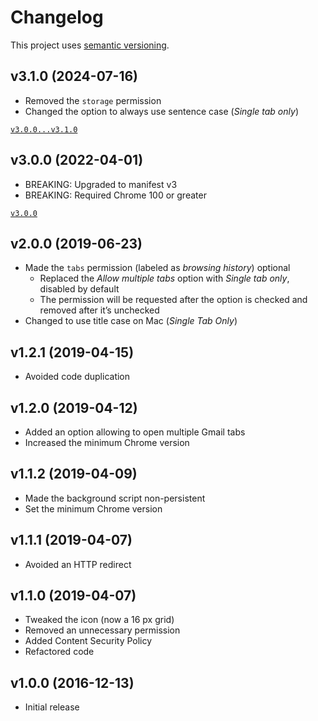 # Changelog

This project uses [semantic versioning](https://semver.org/).

## v3.1.0 (2024-07-16)

- Removed the `storage` permission
- Changed the option to always use sentence case (_Single tab only_)

[`v3.0.0...v3.1.0`](https://github.com/valtlai/gmail-button/compare/v3.0.0...v3.1.0)

## v3.0.0 (2022-04-01)

- BREAKING: Upgraded to manifest v3
- BREAKING: Required Chrome 100 or greater

[`v3.0.0`](https://github.com/valtlai/gmail-button/tree/v3.0.0)

## v2.0.0 (2019-06-23)

- Made the `tabs` permission (labeled as _browsing history_) optional
	- Replaced the _Allow multiple tabs_ option with _Single tab only_,
	  disabled by default
	- The permission will be requested after the option is checked
	  and removed after it’s unchecked
- Changed to use title case on Mac (_Single Tab Only_)

## v1.2.1 (2019-04-15)

- Avoided code duplication

## v1.2.0 (2019-04-12)

- Added an option allowing to open multiple Gmail tabs
- Increased the minimum Chrome version

## v1.1.2 (2019-04-09)

- Made the background script non-persistent
- Set the minimum Chrome version

## v1.1.1 (2019-04-07)

- Avoided an HTTP redirect

## v1.1.0 (2019-04-07)

- Tweaked the icon (now a 16&nbsp;px grid)
- Removed an unnecessary permission
- Added Content Security Policy
- Refactored code

## v1.0.0 (2016-12-13)

- Initial release
